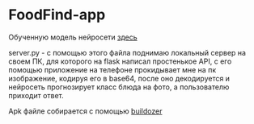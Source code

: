# FoodFind-app

Обученную модель нейросети [здесь](https://drive.google.com/file/d/1KxqUq75cYWYXgI3lyZMTOPidtimLdxsm/view?usp=sharing)

server.py - с помощью этого файла поднимаю локальный сервер на своем ПК, для которого на flask написал простенькое API, с его помощью приложение на телефоне прокидывает мне на пк изображение, кодируя его в base64, после оно декодируется и нейросеть прогнозирует класс блюда на фото, а пользователю приходит ответ.

Apk файле собирается с помощью [buildozer](https://github.com/kivy/buildozer)
